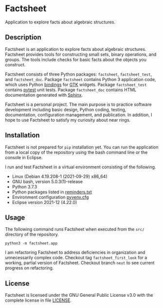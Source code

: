 # Factsheet
Application to explore facts about algebraic structures.

## Description
Factsheet is an application to explore facts about algebraic structures.
Factsheet provides tools for constructing small sets, binary operations,
and groups.  The tools include checks for basic facts about the objects
you construct.

Factsheet consists of three Python packages: `factsheet`,
`factsheet_test`, and `factsheet_doc`.  Package `factsheet` contains
Python 3 application code, which uses Python
[bindings](https://lazka.github.io/pgi-docs/) for
[GTK](https://en.wikipedia.org/wiki/GTK) widgets.  Package
`factsheet_test` contains [pytest](https://docs.pytest.org/en/latest/)
unit tests.  Package `factsheet_doc` contains HTML documentation
generated with [Sphinx](https://www.sphinx-doc.org/en/master/).

Factsheet is a personal project.  The main purpose is to practice
software development including basic design, Python coding, testing,
documentation, configuration management, and publication.  In addition,
I hope to use Factsheet to satisfy my curiosity about near rings.

## Installation
Factsheet is not prepared for `pip` installation yet.  You can run the
application from a local copy of the repository using the bash command
line or the console in Eclipse.

I run and test Factsheet in a virtual environment consisting of the
following.

  * Linux (Debian 4.19.208-1 (2021-09-29) x86_64)
  * GNU bash, version 5.0.3(1)-release
  * Python 3.7.3
  * Python packages listed in [reminders.txt](./reminders.txt)
  * Environment configuration [pyvenv.cfg](./pyvenv.cfg)
  * Eclipse version 2021-12 (4.22.0)

## Usage
The following command runs Factsheet when executed from the `src/`
directory of the repository.

    python3 -m factsheet.app

I am refactoring Factsheet to address deficiencies in organization and
unnecessarily complex code.  Checkout tag `factsheet_first_look` for a
working, partial version of Factsheet.  Checkout branch `next` to see
current progress on refactoring.

## License
Factsheet is licensed under the GNU General Public License v3.0 with the
complete license in file [LICENSE](./LICENSE).

